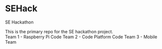 # SEHack
SE Hackathon

This is the primary repo for the SE hackathon project.  
Team 1 - Raspberry Pi Code
Team 2 - Code Platform Code
Team 3 - Mobile Team

